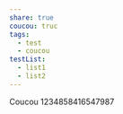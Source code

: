 ```yaml
---
share: true
coucou: truc
tags:
  - test
  - coucou
testList:
  - list1
  - list2
---
```



Coucou
1234858416547987

